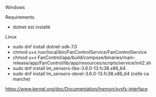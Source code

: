 Windows

Requirements

- dotnet est installé

Linux

- sudo dnf install dotnet-sdk-7.0
- chmod u+x /usr/local/bin/FanControlService/FanControlService
- chmod u+x FanControl/app/build/compose/binaries/main-release/app/FanControl/lib/app/resources/scripts/service/init2.sh
- sudo dnf install lm_sensors-libs-3.6.0-13.fc38.x86_64
- sudo dnf install lm_sensors-devel-3.6.0-13.fc38.x86_64 (celle ca marche)

https://www.kernel.org/doc/Documentation/hwmon/sysfs-interface